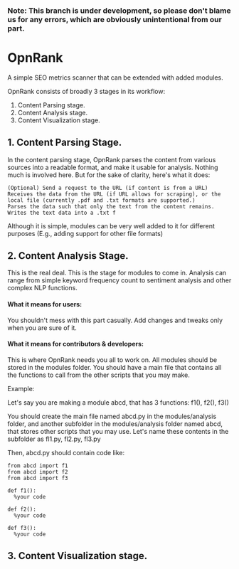 ### Note: This branch is under development, so please don't blame us for any errors, which are obviously unintentional from our part.

# OpnRank

A simple SEO metrics scanner that can be extended with added modules.

OpnRank consists of broadly 3 stages in its workflow:

   1. Content Parsing stage.
   2. Content Analysis stage.
   3. Content Visualization stage.


## 1. Content Parsing Stage.

In the content parsing stage, OpnRank parses the content from various sources into a readable format, and make it usable for analysis. Nothing much is involved here. But for the sake of clarity, here's what it does:

    (Optional) Send a request to the URL (if content is from a URL)
    Receives the data from the URL (if URL allows for scraping), or the local file (currently .pdf and .txt formats are supported.)
    Parses the data such that only the text from the content remains.
    Writes the text data into a .txt f

Although it is simple, modules can be very well added to it for different purposes (E.g., adding support for other file formats)


## 2. Content Analysis Stage.

This is the real deal. This is the stage for modules to come in. Analysis can range from simple keyword frequency count to sentiment analysis and other complex NLP functions.


#### What it means for users:

You shouldn't mess with this part casually. Add changes and tweaks only when you are sure of it.


#### What it means for contributors & developers:

This is where OpnRank needs you all to work on. All modules should be stored in the modules folder. You should have a main file that contains all the functions to call from the other scripts that you may make.

Example:

Let's say you are making a module abcd, that has 3 functions: f1(), f2(), f3()

You should create the main file named abcd.py in the modules/analysis folder, and another subfolder in the modules/analysis folder named abcd, that stores other scripts that you may use. Let's name these contents in the subfolder as fl1.py, fl2.py, fl3.py

Then, abcd.py should contain code like:

    from abcd import f1
    from abcd import f2
    from abcd import f3
    
    def f1():
      %your code
      
    def f2():
      %your code
    
    def f3():
      %your code

## 3. Content Visualization stage.
